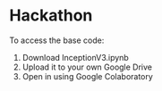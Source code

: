 # Hackathon
To access the base code:
1. Download InceptionV3.ipynb
2. Upload it to your own Google Drive
3. Open in using Google Colaboratory
